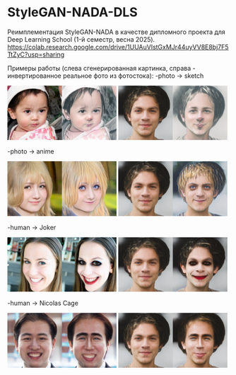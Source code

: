 # StyleGAN-NADA-DLS
Реимплементация StyleGAN-NADA в качестве дипломного проекта для Deep Learning School (1-й семестр, весна 2025).
https://colab.research.google.com/drive/1UUAuVIstGxMJr44uyVV8E8bj7F5TtZyC?usp=sharing

Примеры работы (слева сгенерированная картинка, справа - инвертированное реальное фото из фотостока):
-photo -> sketch
<p float="centered">
  <img src="img/Gen_image_adapted_from_Photo_to_Sketch.png" width=49% />
  <img src="img/Real_image_adapted_from_Photo_to_Sketch.png" width=49% />
</p>
-photo -> anime
<p float="centered">
  <img src="img/Gen_image_adapted_from_Photo_to_Anime.png" width=49% />
  <img src="img/Real_image_adapted_from_Photo_to_Anime.png" width=49% />
</p>
-human -> Joker
<p float="centered">
  <img src="img/Gen_image_adapted_from_Person_to_Joker.png" width=49% />
  <img src="img/Real_image_adapted_from_Person_to_Joker.png" width=49% />
</p>
-human -> Nicolas Cage
<p float="centered">
  <img src="img/Gen_image_adapted_from_Person_to_Nicolas Cage.png" width=49% />
  <img src="img/Real_image_adapted_from_Person_to_Nicolas Cage.png" width=49% />
</p>

